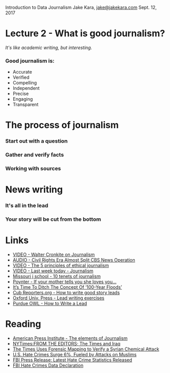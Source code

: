 Introduction to Data Journalism
Jake Kara, jake@jakekara.com
Sept. 12, 2017

# Lecture 2 - What is good journalism?

_It's like academic writing, but interesting._

### Good journalism is:

* Accurate
* Verified
* Compelling
* Independent
* Precise
* Engaging
* Transparent

# The process of journalism

### Start out with a question

### Gather and verify facts

### Working with sources

# News writing

### It's all in the lead

### Your story will be cut from the bottom

# Links
* [VIDEO - Walter Cronkite on Journalism](https://www.youtube.com/watch?v=tlYIC6MU4-s)
* [AUDIO - Civil Rights Era Almost Split CBS News Operation](http://www.npr.org/templates/story/story.php?storyId=4672765)
* [VIDEO - The 5 principles of ethical journalism](http://ethicaljournalismnetwork.org/who-we-are/5-principles-of-journalism)
* [VIDEO - Last week today - Journalism](https://www.youtube.com/watch?v=bq2_wSsDwkQ)
* [Missouri j school - 10 tenets of journalism](https://journalism.missouri.edu/jan-2012/journalism-basics.html)
* [Poynter - If your mother tells you she loves you...](https://www.poynter.org/news/if-your-mother-says-she-loves-you-reporters-cautionary-tale)
* [It’s Time To Ditch The Concept Of ‘100-Year Floods’](https://fivethirtyeight.com/features/its-time-to-ditch-the-concept-of-100-year-floods/)
* [Cub Reporters.org - How to write good story leads](http://cubreporters.org/leads.html)
* [Oxford Univ. Press - Lead writing exercises](https://global.oup.com/us/companion.websites/9780199846412/student/chapter8/exercise/exercise3/)
* [Purdue OWL - How to Write a Lead](https://owl.english.purdue.edu/owl/resource/735/05/)


# Reading
* [American Press Institute - The elements of Journalism](https://www.americanpressinstitute.org/journalism-essentials/what-is-journalism/elements-journalism/)
* [NYTimes:FROM THE EDITORS; The Times and Iraq](http://www.nytimes.com/2004/05/26/world/from-the-editors-the-times-and-iraq.html)
* [The Times Uses Forensic Mapping to Verify a Syrian Chemical Attack](https://www.nytimes.com/2017/05/01/insider/the-times-uses-forensic-mapping-to-verify-a-syrian-chemical-attack.html)
* [U.S. Hate Crimes Surge 6%, Fueled by Attacks on Muslims](https://www.nytimes.com/2016/11/15/us/politics/fbi-hate-crimes-muslims.html)
* [FBI Press Release: Latest Hate Crime Statistics Released](https://www.fbi.gov/news/stories/2015-hate-crime-statistics-released)
* [FBI Hate Crimes Data Declaration](https://ucr.fbi.gov/hate-crime/2015/tables-and-data-declarations/12tabledatadecpdf/table_12_agency_hate_crime_reporting_by_state_2015.xls/@@template-layout-view?override-view=data-declaration)